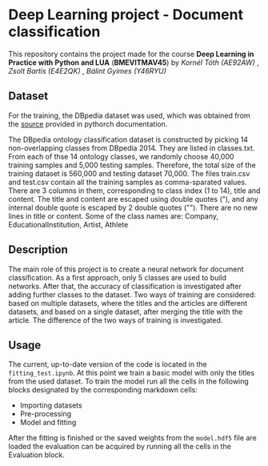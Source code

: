 # Deep Learning project - Document classification 
This repository contains the project made for the course **Deep Learning in Practice with Python and LUA** (**BMEVITMAV45**) by <em>Kornél Tóth (AE92AW) </em>, <em>Zsolt Bartis (E4E2QK) </em>, <em>Bálint Gyimes (Y46RYU) </em>

## Dataset
For the training, the DBpedia dataset was used, which was obtained from the [source](https://drive.google.com/uc?export=download&id=0Bz8a_Dbh9QhbQ2Vic1kxMmZZQ1k) provided in pythorch documentation. 

The DBpedia ontology classification dataset is constructed by picking 14 non-overlapping classes from DBpedia 2014. They are listed in classes.txt. From each of thse 14 ontology classes, we randomly choose 40,000 training samples and 5,000 testing samples. Therefore, the total size of the training dataset is 560,000 and testing dataset 70,000.
The files train.csv and test.csv contain all the training samples as comma-sparated values. There are 3 columns in them, corresponding to class index (1 to 14), title and content. The title and content are escaped using double quotes ("), and any internal double quote is escaped by 2 double quotes (""). There are no new lines in title or content.
Some of the class names are: Company, EducationalInstitution, Artist, Athlete

## Description
The main role of this project is to create a neural network for document classification. As a first approach, only 5 classes are used to build networks. After that, the accuracy of classification is investigated after adding further classes to the dataset. Two ways of training are considered: based on multiple datasets, where the titles and the articles are different datasets, and based on a single dataset, after merging the title with the article. The difference of the two ways of training is investigated. 

## Usage
The current, up-to-date version of the code is located in the <code>fitting_test.ipynb</code>. At this point we train a basic model with only the titles from the used dataset.
To train the model run all the cells in the following blocks designated by the corresponding markdown cells:
- Importing datasets
- Pre-processing
- Model and fitting

After the fitting is finished or the saved weights from the <code>model.hdf5</code> file are loaded the evaluation can be acquired by running all the cells in the Evaluation block.
